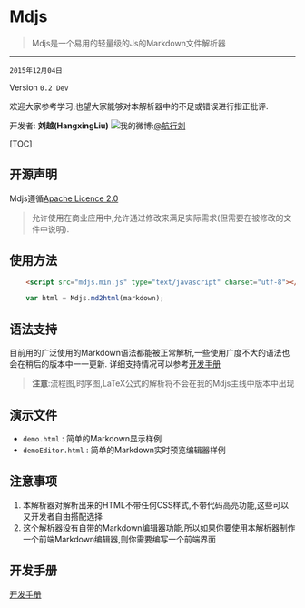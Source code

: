 # Mdjs

> Mdjs是一个易用的轻量级的Js的Markdown文件解析器

---
`2015年12月04日`

Version `0.2 Dev`

欢迎大家参考学习,也望大家能够对本解析器中的不足或错误进行指正批评.

开发者: **刘越(HangxingLiu)**
![我的微博:](http://www.sinaimg.cn/blog/developer/wiki/LOGO_16x16.png)[@航行刘](http://weibo.com/chinavl)


[TOC]

## 开源声明

Mdjs遵循[Apache Licence 2.0](LICENSE)

> 允许使用在商业应用中,允许通过修改来满足实际需求\(但需要在被修改的文件中说明\).

## 使用方法

``` html
	<script src="mdjs.min.js" type="text/javascript" charset="utf-8"></script>
```

``` javascript
	var html = Mdjs.md2html(markdown);
```

## 语法支持

目前用的广泛使用的Markdown语法都能被正常解析,一些使用广度不大的语法也会在稍后的版本中一一更新.
详细支持情况可以参考[开发手册](wikis/Developer)

> **注意**:流程图,时序图,LaTeX公式的解析将不会在我的Mdjs主线中版本中出现

## 演示文件

- `demo.html` : 简单的Markdown显示样例
- `demoEditor.html` : 简单的Markdown实时预览编辑器样例

## 注意事项

1. 本解析器对解析出来的HTML不带任何CSS样式,不带代码高亮功能,这些可以又开发者自由搭配选择
2. 这个解析器没有自带的Markdown编辑器功能,所以如果你要使用本解析器制作一个前端Markdown编辑器,则你需要编写一个前端界面

## 开发手册

[开发手册](http://git.oschina.net/voyageliu/mdjs/wikis/Developer)
